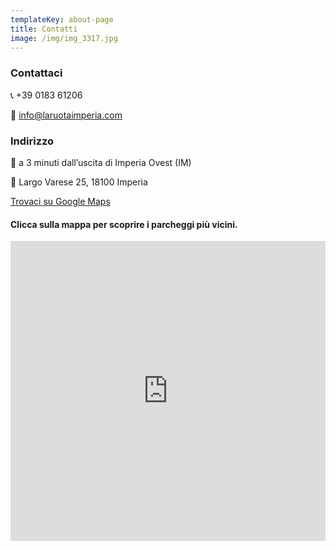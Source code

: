 ```yaml
---
templateKey: about-page
title: Contatti
image: /img/img_3317.jpg
---
```

### Contattaci

📞 +39 0183 61206

📧 info@laruotaimperia.com



### Indirizzo

🚗 a 3 minuti dall’uscita di Imperia Ovest (IM)

📍 Largo Varese 25, 18100 Imperia

[Trovaci su Google Maps](https://maps.google.com/maps?q=Ristorante+la+Ruota,+Spianata+Luigi+Varese,+Imperia,+IM,+Italia&amp;hl=it&amp;sll=45.46407,9.171906&amp;sspn=0.184205,0.338516&amp;oq=la+ruota+imp&amp;hq=Ristorante+la+Ruota,&amp;hnear=Spianata+Luigi+Varese,+Imperia,+Liguria,+Italia&amp;t=m&amp;z=16)



#### Clicca sulla mappa per scoprire i parcheggi più vicini.

<iframe src="https://www.google.com/maps/d/embed?mid=zS6T5HZNXWqw.k2wHi_GkweLg&z=16" width="100%" height="480" frameborder="0" style="height: 480px !important;">
